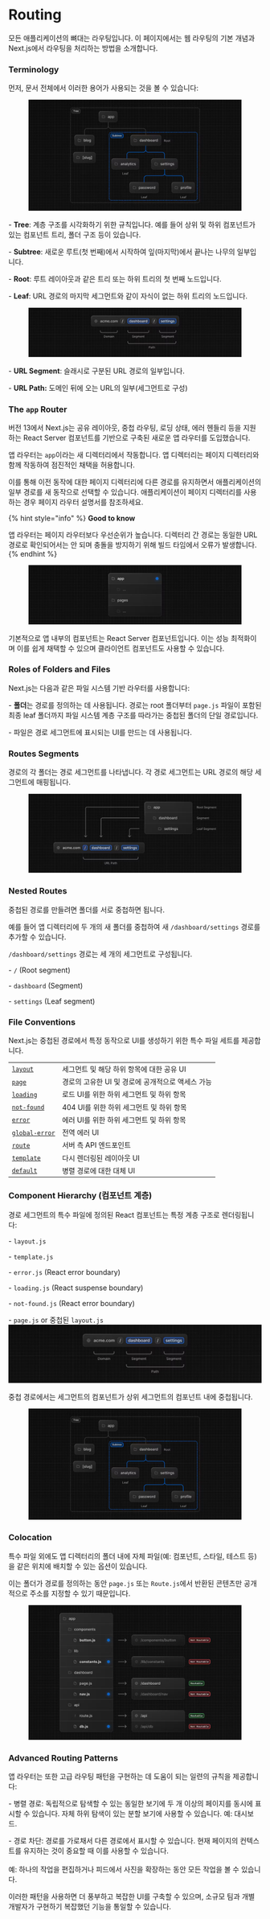 # Routing

모든 애플리케이션의 뼈대는 라우팅입니다. 이 페이지에서는 웹 라우팅의 기본 개념과 Next.js에서 라우팅을 처리하는 방법을 소개합니다.



### Terminology

먼저, 문서 전체에서 이러한 용어가 사용되는 것을 볼 수 있습니다:

<figure><img src="../../../../.gitbook/assets/image (2) (1) (1) (1).png" alt=""><figcaption></figcaption></figure>

\- **Tree**: 계층 구조를 시각화하기 위한 규칙입니다. 예를 들어 상위 및 하위 컴포넌트가 있는 컴포넌트 트리, 폴더 구조 등이 있습니다.

\- **Subtree**: 새로운 루트(첫 번째)에서 시작하여 잎(마지막)에서 끝나는 나무의 일부입니다.

\- **Root**: 루트 레이아웃과 같은 트리 또는 하위 트리의 첫 번째 노드입니다.

\- **Leaf**: URL 경로의 마지막 세그먼트와 같이 자식이 없는 하위 트리의 노드입니다.

<figure><img src="../../../../.gitbook/assets/image (1) (1) (1) (1) (1).png" alt=""><figcaption></figcaption></figure>

\- **URL Segment**: 슬래시로 구분된 URL 경로의 일부입니다.

\- **URL Path:** 도메인 뒤에 오는 URL의 일부(세그먼트로 구성)



### The `app` Router <a href="#the-app-router" id="the-app-router"></a>

버전 13에서 Next.js는 공유 레이아웃, 중첩 라우팅, 로딩 상태, 에러 헨들리 등을 지원하는 React Server 컴포넌트를 기반으로 구축된 새로운 앱 라우터를 도입했습니다.

앱 라우터는 `app`이라는 새 디렉터리에서 작동합니다. 앱 디렉터리는 페이지 디렉터리와 함께 작동하여 점진적인 채택을 허용합니다.

이를 통해 이전 동작에 대한 페이지 디렉터리에 다른 경로를 유지하면서 애플리케이션의 일부 경로를 새 동작으로 선택할 수 있습니다. 애플리케이션이 페이지 디렉터리를 사용하는 경우 페이지 라우터 설명서를 참조하세요.

{% hint style="info" %}
**Good to know**

앱 라우터는 페이지 라우터보다 우선순위가 높습니다. 디렉터리 간 경로는 동일한 URL 경로로 확인되어서는 안 되며 충돌을 방지하기 위해 빌드 타임에서 오류가 발생합니다.
{% endhint %}

<figure><img src="../../../../.gitbook/assets/image (2) (1) (1) (1) (1).png" alt=""><figcaption></figcaption></figure>

기본적으로 앱 내부의 컴포넌트는 React Server 컴포넌트입니다. 이는 성능 최적화이며 이를 쉽게 채택할 수 있으며 클라이언트 컴포넌트도 사용할 수 있습니다.



### Roles of Folders and Files <a href="#roles-of-folders-and-files" id="roles-of-folders-and-files"></a>

Next.js는 다음과 같은 파일 시스템 기반 라우터를 사용합니다:

\- **폴더**는 경로를 정의하는 데 사용됩니다. 경로는 root 폴더부터 `page.js` 파일이 포함된 최종 leaf 폴더까지 파일 시스템 계층 구조를 따라가는 중첩된 폴더의 단일 경로입니다.&#x20;

\- 파일은 경로 세그먼트에 표시되는 UI를 만드는 데 사용됩니다.



### Routes Segments

경로의 각 폴더는 경로 세그먼트를 나타냅니다. 각 경로 세그먼트는 URL 경로의 해당 세그먼트에 매핑됩니다.

<figure><img src="../../../../.gitbook/assets/image (3) (1) (1).png" alt=""><figcaption></figcaption></figure>

### Nested Routes

중첩된 경로를 만들려면 폴더를 서로 중첩하면 됩니다.&#x20;

예를 들어 앱 디렉터리에 두 개의 새 폴더를 중첩하여 새 `/dashboard/settings` 경로를 추가할 수 있습니다.

`/dashboard/settings` 경로는 세 개의 세그먼트로 구성됩니다.

\- `/` (Root segment)

\- `dashboard` (Segment)

\- `settings` (Leaf segment)



### File Conventions

Next.js는 중첩된 경로에서 특정 동작으로 UI를 생성하기 위한 특수 파일 세트를 제공합니다.

|                                                                                                         |                               |
| ------------------------------------------------------------------------------------------------------- | ----------------------------- |
| [`layout`](https://nextjs.org/docs/app/building-your-application/routing/pages-and-layouts#layouts)     | 세그먼트 및 해당 하위 항목에 대한 공유 UI     |
| [`page`](https://nextjs.org/docs/app/building-your-application/routing/pages-and-layouts#pages)         | 경로의 고유한 UI 및 경로에 공개적으로 액세스 가능 |
| [`loading`](https://nextjs.org/docs/app/building-your-application/routing/loading-ui-and-streaming)     | 로드 UI를 위한 하위 세그먼트 및 하위 항목     |
| [`not-found`](https://nextjs.org/docs/app/api-reference/file-conventions/not-found)                     | 404 UI를 위한 하위 세그먼트 및 하위 항목    |
| [`error`](https://nextjs.org/docs/app/building-your-application/routing/error-handling)                 | 에러 UI를 위한 하위 세그먼트 및 하위 항목     |
| [`global-error`](https://nextjs.org/docs/app/building-your-application/routing/error-handling)          | 전역 에러 UI                      |
| [`route`](https://nextjs.org/docs/app/building-your-application/routing/route-handlers)                 | 서버 측 API 엔드포인트                |
| [`template`](https://nextjs.org/docs/app/building-your-application/routing/pages-and-layouts#templates) | 다시 렌더링된 레이아웃 UI               |
| [`default`](https://nextjs.org/docs/app/api-reference/file-conventions/default)                         | 병렬 경로에 대한 대체 UI               |



### Component Hierarchy (컴포넌트 계층)

경로 세그먼트의 특수 파일에 정의된 React 컴포넌트는 특정 계층 구조로 렌더링됩니다:



\- `layout.js`

\- `template.js`

\- `error.js` (React error boundary)

\- `loading.js` (React suspense boundary)

\- `not-found.js` (React error boundary)

\- `page.js` or 중첩된 `layout.js`![](<../../../../.gitbook/assets/image (1) (1) (1) (1).png>)

중첩 경로에서는 세그먼트의 컴포넌트가 상위 세그먼트의 컴포넌트 내에 중첩됩니다.

<figure><img src="../../../../.gitbook/assets/image (2) (1) (1).png" alt=""><figcaption></figcaption></figure>



### Colocation <a href="#colocation" id="colocation"></a>

특수 파일 외에도 앱 디렉터리의 폴더 내에 자체 파일(예: 컴포넌트, 스타일, 테스트 등)을 같은 위치에 배치할 수 있는 옵션이 있습니다.

이는 폴더가 경로를 정의하는 동안 `page.js` 또는 `Route.js`에서 반환된 콘텐츠만 공개적으로 주소를 지정할 수 있기 때문입니다.

<figure><img src="../../../../.gitbook/assets/image (9).png" alt=""><figcaption></figcaption></figure>



### Advanced Routing Patterns <a href="#advanced-routing-patterns" id="advanced-routing-patterns"></a>

앱 라우터는 또한 고급 라우팅 패턴을 구현하는 데 도움이 되는 일련의 규칙을 제공합니다:

\- 병렬 경로: 독립적으로 탐색할 수 있는 동일한 보기에 두 개 이상의 페이지를 동시에 표시할 수 있습니다. 자체 하위 탐색이 있는 분할 보기에 사용할 수 있습니다. 예: 대시보드.

\- 경로 차단: 경로를 가로채서 다른 경로에서 표시할 수 있습니다. 현재 페이지의 컨텍스트를 유지하는 것이 중요할 때 이를 사용할 수 있습니다.\
\
예: 하나의 작업을 편집하거나 피드에서 사진을 확장하는 동안 모든 작업을 볼 수 있습니다.

이러한 패턴을 사용하면 더 풍부하고 복잡한 UI를 구축할 수 있으며, 소규모 팀과 개별 개발자가 구현하기 복잡했던 기능을 통일할 수 있습니다.
